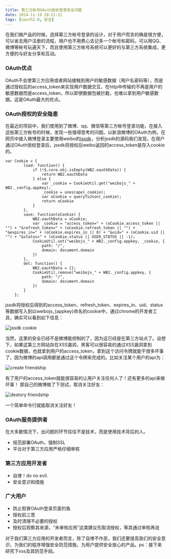 ```yaml
---
title: 第三方帐号OAuth授权登录安全问题
date: 2014-11-19 20:21:21
tags: [oauth2.0, 安全]
---
```



在我们做产品的时候，选择第三方帐号登录的设计，对于用户而言的确是很方便，可以省去用户注册的流程，用户也不用费心去记多一个帐号和密码，可以用QQ、微博等帐号玩遍天下，而且使用第三方帐号系统可以更好的与第三方系统集成，更方便的与好友分享和互动。

### OAuth优点

OAuth不会使第三方应用或者网站接触到用户的敏感数据（用户名密码等），而是通过授权后的access_token来实现用户数据交互，在http中传输的不再是用户的敏感数据而是access_token，所以即使数据包被拦截，也难以拿到用户敏感数据。这是OAuth最大的优点。

### OAuth授权的安全隐患

在最近的项目中，我们使用到了微博、qq、微信等第三方帐号登录功能，在接入这些第三方帐号的时候，发现一些值得思考的问题。以新浪微博的OAuth为例，在网页中接入微博登录主要使用weibo的[jssdk](http://tjs.sjs.sinajs.cn/open/api/js/wb.js)，分析jssdk的源码我们发现，在用户通过OAuth授权登录后，jssdk将授权后weibo返回的access_token是存入cookie的。

<!--more-->

```
var Cookie = {
		load: function() {
			if (!$.core.obj.isEmpty(WB2.oauthData)) {
				return WB2.oauthData
			} else {
				var _cookie = CookieUtil.get("weibojs_" + WB2._config.appkey);
				_cookie = unescape(_cookie);
				var oCookie = queryToJson(_cookie);
				return oCookie
			}
		},
		save: function(oCookie) {
			WB2.oauthData = oCookie;
			var _cookie = "access_token=" + (oCookie.access_token || "") + "&refresh_token=" + (oCookie.refresh_token || "") + "&expires_in=" + (oCookie.expires_in || 0) + "&uid=" + (oCookie.uid || "") + "&status=" + (oCookie.status || USER_STATUS || -1);
			CookieUtil.set("weibojs_" + WB2._config.appkey, _cookie, {
				path: "/",
				domain: document.domain
			})
		},
		del: function() {
			WB2.oauthData = {};
			CookieUtil.remove("weibojs_" + WB2._config.appkey, {
				path: "/",
				domain: document.domain
			})
		}
	};
```

jssdk将授权后得到的access_token、refresh_token、expires_in、uid、status等数据写入到以weibojs_{appkey}命名的cookie中，通过chrome的开发者工具，确实可以看到如下信息：

![jssdk cookie](http://kikoroc.qiniudn.com/jssdkcookie.jpg)

当然，这里的安全已经不是微博能控制的了，因为这已经是在第三方站点了。设想下，如果这第三方网站存在XSS漏洞，黑客可以很容易的通过XSS漏洞拿到cookie数据，也就拿到用户的access_token，拿到这个访问令牌就能干很多坏事了，因为微博的api调用都是通过这个令牌来完成的。比如关注某个用户的api为：

![create friendship](http://kikoroc.qiniudn.com/createfri.jpg)

有了用户的access_token就能很容易的让用户关注任何人了！还有更多的api来做坏事！
那自己的微博做了下测试，取消关注好友：

![destory friendship](http://kikoroc.qiniudn.com/destoryfri.jpg)

一个简单命令行就能取消关注好友！

### OAuth服务提供者

在大多数情况下，出问题的环节往往不是技术，而是使用技术背后的人。

- 规范部署OAuth，强制SSL
- 平台对于第三方应用严格仔细审核

### 第三方应用开发者

- 自律！do no evil.
- 安全意识和措施

### 广大用户

- 防止假冒OAuth登录页面钓鱼
- 授权前三思
- 及时清理不必要的授权
- 授权后观察其来源，“未审核应用”这类建议先取消授权，等其通过审核再说

对于我们第三方应用的开发者而言，除了自律不作恶，我们还要提高我们的安全意识，为我们的程序增强安全防范措施，为用户提供安全放心的产品。ps：接下来研究下xss及其防范手段。
